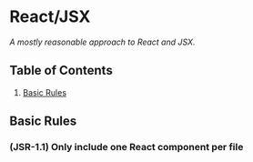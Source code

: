 # React/JSX

*A mostly reasonable approach to React and JSX.*

## Table of Contents

1. [Basic Rules](#basic-rules)

## Basic Rules

### (JSR-1.1) Only include one React component per file

